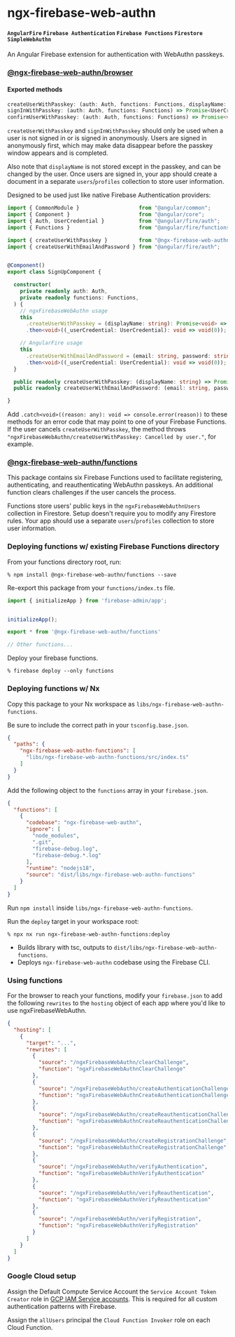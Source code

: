 # ngx-firebase-web-authn
#### `AngularFire` `Firebase Authentication` `Firebase Functions` `Firestore` `SimpleWebAuthn`
An Angular Firebase extension for authentication with WebAuthn passkeys.
### [@ngx-firebase-web-authn/browser](libs/browser)
#### Exported methods
```ts
createUserWithPasskey: (auth: Auth, functions: Functions, displayName: string) => Promise<UserCredential>;
signInWithPasskey: (auth: Auth, functions: Functions) => Promise<UserCredential>;
confirmUserWithPasskey: (auth: Auth, functions: Functions) => Promise<void>;
```
`createUserWithPasskey` and `signInWithPasskey` should only be used when a user is not signed in or is signed in anonymously. Users are signed in anonymously first, which may make data disappear before the passkey window appears and is completed.

Also note that `displayName` is not stored except in the passkey, and can be changed by the user. Once users are signed in, your app should create a document in a separate `users`/`profiles` collection to store user information.

Designed to be used just like native Firebase Authentication providers:
```ts
import { CommonModule }                   from "@angular/common";
import { Component }                      from "@angular/core";
import { Auth, UserCredential }           from "@angular/fire/auth";
import { Functions }                      from "@angular/fire/functions";

import { createUserWithPasskey }          from "@ngx-firebase-web-authn/browser";
import { createUserWithEmailAndPassword } from "@angular/fire/auth";


@Component()
export class SignUpComponent {

  constructor(
    private readonly auth: Auth,
    private readonly functions: Functions,
  ) {
    // ngxFirebaseWebAuthn usage
    this
      .createUserWithPasskey = (displayName: string): Promise<void> => createUserWithPasskey(auth, functions, displayName)
      .then<void>((_userCredential: UserCredential): void => void(0));

    // AngularFire usage
    this
      .createUserWithEmailAndPassword = (email: string, password: string): Promise<void> => createUserWithEmailAndPassword(auth, email, password)
      .then<void>((_userCredential: UserCredential): void => void(0));
  }

  public readonly createUserWithPasskey: (displayName: string) => Promise<void>;
  public readonly createUserWithEmailAndPassword: (email: string, password: string) => Promise<void>;

}
```
Add `.catch<void>((reason: any): void => console.error(reason))` to these methods for an error code that may point to one of your Firebase Functions. If the user cancels `createUserWithPasskey`, the method throws `"ngxFirebaseWebAuthn/createUserWithPasskey: Cancelled by user."`, for example.
### [@ngx-firebase-web-authn/functions](libs/functions)
This package contains six Firebase Functions used to facilitate registering, authenticating, and reauthenticating WebAuthn passkeys. An additional function clears challenges if the user cancels the process.

Functions store users' public keys in the `ngxFirebaseWebAuthnUsers` collection in Firestore. Setup doesn't require you to modify any Firestore rules. Your app should use a separate `users`/`profiles` collection to store user information.
### Deploying functions w/ existing Firebase Functions directory
From your functions directory root, run:

`% npm install @ngx-firebase-web-authn/functions --save`

Re-export this package from your `functions/index.ts` file.
```ts
import { initializeApp } from 'firebase-admin/app';


initializeApp();

export * from '@ngx-firebase-web-authn/functions'

// Other functions...
```
Deploy your firebase functions.

`% firebase deploy --only functions`
### Deploying functions w/ Nx
Copy this package to your Nx workspace as `libs/ngx-firebase-web-authn-functions`.

Be sure to include the correct path in your `tsconfig.base.json`.
```json
{
  "paths": {
    "ngx-firebase-web-authn-functions": [
      "libs/ngx-firebase-web-authn-functions/src/index.ts"
    ]
  }
}
```
Add the following object to the `functions` array in your `firebase.json`.
```json
{
  "functions": [
    {
      "codebase": "ngx-firebase-web-authn",
      "ignore": [
        "node_modules",
        ".git",
        "firebase-debug.log",
        "firebase-debug.*.log"
      ],
      "runtime": "nodejs18",
      "source": "dist/libs/ngx-firebase-web-authn-functions"
    }
  ]
}
```
Run `npm install` inside `libs/ngx-firebase-web-authn-functions`.

Run the `deploy` target in your workspace root:

`% npx nx run ngx-firebase-web-authn-functions:deploy`
- Builds library with tsc, outputs to `dist/libs/ngx-firebase-web-authn-functions`.
- Deploys `ngx-firebase-web-authn` codebase using the Firebase CLI.
### Using functions
For the browser to reach your functions, modify your `firebase.json` to add the following `rewrites` to the `hosting` object of each app where you'd like to use ngxFirebaseWebAuthn.
```json
{
  "hosting": [
    {
      "target": "...",
      "rewrites": [
        {
          "source": "/ngxFirebaseWebAuthn/clearChallenge",
          "function": "ngxFirebaseWebAuthnClearChallenge"
        },
        {
          "source": "/ngxFirebaseWebAuthn/createAuthenticationChallenge",
          "function": "ngxFirebaseWebAuthnCreateAuthenticationChallenge"
        },
        {
          "source": "/ngxFirebaseWebAuthn/createReauthenticationChallenge",
          "function": "ngxFirebaseWebAuthnCreateReauthenticationChallenge"
        },
        {
          "source": "/ngxFirebaseWebAuthn/createRegistrationChallenge",
          "function": "ngxFirebaseWebAuthnCreateRegistrationChallenge"
        },
        {
          "source": "/ngxFirebaseWebAuthn/verifyAuthentication",
          "function": "ngxFirebaseWebAuthnVerifyAuthentication"
        },
        {
          "source": "/ngxFirebaseWebAuthn/verifyReauthentication",
          "function": "ngxFirebaseWebAuthnVerifyReauthentication"
        },
        {
          "source": "/ngxFirebaseWebAuthn/verifyRegistration",
          "function": "ngxFirebaseWebAuthnVerifyRegistration"
        }
      ]
    }
  ]
}
```
### Google Cloud setup
Assign the Default Compute Service Account the `Service Account Token Creator` role in [GCP IAM Service accounts](https://console.cloud.google.com/iam-admin/serviceaccounts). This is required for all custom authentication patterns with Firebase.

Assign the `allUsers` principal the `Cloud Function Invoker` role on each Cloud Function.

